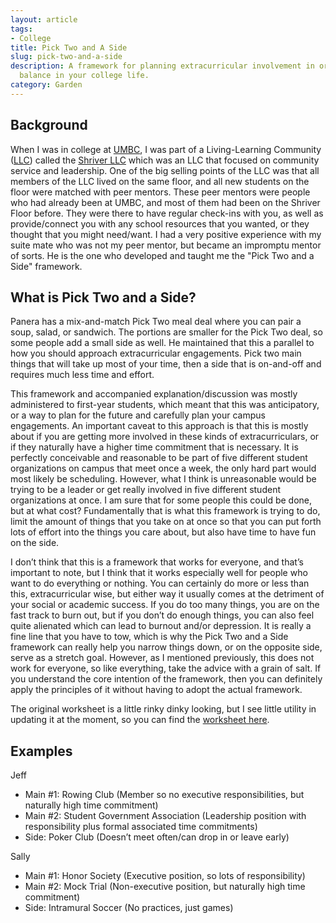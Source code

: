```yaml
---
layout: article
tags:
- College
title: Pick Two and A Side
slug: pick-two-and-a-side
description: A framework for planning extracurricular involvement in order to achieve
  balance in your college life.
category: Garden
---
```


## Background
When I was in college at [UMBC](https://umbc.edu), I was part of a Living-Learning Community ([LLC](https://reslife.umbc.edu/communities/llc/)) called the [Shriver LLC](https://shrivercenter.umbc.edu/shriver-living-learning-center/) which was an LLC that focused on community service and leadership. One of the big selling points of the LLC was that all members of the LLC lived on the same floor, and all new students on the floor were matched with peer mentors. These peer mentors were people who had already been at UMBC, and most of them had been on the Shriver Floor before. They were there to have regular check-ins with you, as well as provide/connect you with any school resources that you wanted, or they thought that you might need/want. I had a very positive experience with my suite mate who was not my peer mentor, but became an impromptu mentor of sorts. He is the one who developed and taught me the "Pick Two and a Side" framework.

## What is Pick Two and a Side?
Panera has a mix-and-match Pick Two meal deal where you can pair a soup, salad, or sandwich. The portions are smaller for the Pick Two deal, so some people add a small side as well. He maintained that this a parallel to how you should approach extracurricular engagements. Pick two main things that will take up most of your time, then a side that is on-and-off and requires much less time and effort.

This framework and accompanied explanation/discussion was mostly administered to first-year students, which meant that this was anticipatory, or a way to plan for the future and carefully plan your campus engagements. An important caveat to this approach is that this is mostly about if you are getting more involved in these kinds of extracurriculars, or if they naturally have a higher time commitment that is necessary. It is perfectly conceivable and reasonable to be part of five different student organizations on campus that meet once a week, the only hard part would most likely be scheduling. However, what I think is unreasonable would be trying to be a leader or get really involved in five different student organizations at once. I am sure that for some people this could be done, but at what cost? Fundamentally that is what this framework is trying to do, limit the amount of things that you take on at once so that you can put forth lots of effort into the things you care about, but also have time to have fun on the side.

I don’t think that this is a framework that works for everyone, and that’s important to note, but I think that it works especially well for people who want to do everything or nothing. You can certainly do more or less than this, extracurricular wise, but either way it usually comes at the detriment of your social or academic success. If you do too many things, you are on the fast track to burn out, but if you don’t do enough things, you can also feel quite alienated which can lead to burnout and/or depression. It is really a fine line that you have to tow, which is why the Pick Two and a Side framework can really help you narrow things down, or on the opposite side, serve as a stretch goal. However, as I mentioned previously, this does not work for everyone, so like everything, take the advice with a grain of salt. If you understand the core intention of the framework, then you can definitely apply the principles of it without having to adopt the actual framework.

The original worksheet is a little rinky dinky looking, but I see little utility in updating it at the moment, so you can find the [worksheet here](https://docs.google.com/document/d/1nX0FkYaFfJs0zN3S6qlF0i9W13Rwu1IJTRuvHQtRoKg/edit?usp=sharing). 

## Examples
Jeff
* Main #1: Rowing Club (Member so no executive responsibilities, but naturally high time commitment)
* Main #2: Student Government Association (Leadership position with responsibility plus formal associated time commitments)
* Side: Poker Club (Doesn’t meet often/can drop in or leave early)

Sally
* Main #1: Honor Society (Executive position, so lots of responsibility)
* Main #2: Mock Trial (Non-executive position, but naturally high time commitment)
* Side: Intramural Soccer (No practices, just games)